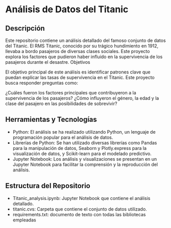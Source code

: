 # Análisis de Datos del Titanic
## Descripción

Este repositorio contiene un análisis detallado del famoso conjunto de datos del Titanic. El RMS Titanic, conocido por su trágico hundimiento en 1912, llevaba a bordo pasajeros de diversas clases sociales. Este proyecto explora los factores que pudieron haber influido en la supervivencia de los pasajeros durante el desastre.
Objetivos

El objetivo principal de este análisis es identificar patrones clave que puedan explicar las tasas de supervivencia en el Titanic. Este proyecto busca responder preguntas como:

¿Cuáles fueron los factores principales que contribuyeron a la supervivencia de los pasajeros?
¿Cómo influyeron el género, la edad y la clase del pasajero en las posibilidades de sobrevivir?

## Herramientas y Tecnologías
- Python: El análisis se ha realizado utilizando Python, un lenguaje de programación popular para el análisis de datos.
- Librerías de Python: Se han utilizado diversas librerías como Pandas para la manipulación de datos, Seaborn y Plotly.express para la visualización de datos, y Scikit-learn para el modelado predictivo.
- Jupyter Notebook: Los análisis y visualizaciones se presentan en un Jupyter Notebook para facilitar la comprensión y la reproducción del análisis.

## Estructura del Repositorio

- Titanic_analysis.ipynb: Jupyter Notebook que contiene el análisis detallado.
- titanic.cvs: Carpeta que contiene el conjunto de datos utilizado.
- requirements.txt: documento de texto con todas las bibliotecas empleadas


